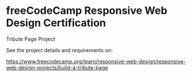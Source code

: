 # freeCodeCamp Responsive Web Design Certification

Tribute Page Project

See the project details and requirements on: 

https://www.freecodecamp.org/learn/responsive-web-design/responsive-web-design-projects/build-a-tribute-page

